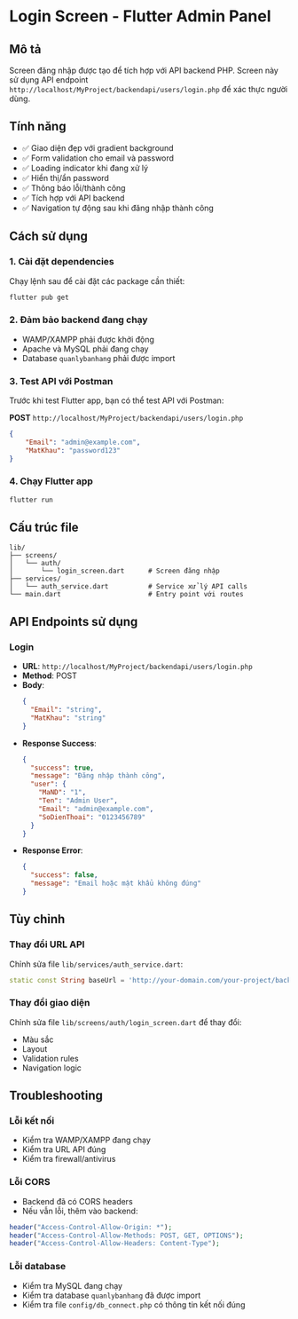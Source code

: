 # Login Screen - Flutter Admin Panel

## Mô tả
Screen đăng nhập được tạo để tích hợp với API backend PHP. Screen này sử dụng API endpoint `http://localhost/MyProject/backendapi/users/login.php` để xác thực người dùng.

## Tính năng
- ✅ Giao diện đẹp với gradient background
- ✅ Form validation cho email và password
- ✅ Loading indicator khi đang xử lý
- ✅ Hiển thị/ẩn password
- ✅ Thông báo lỗi/thành công
- ✅ Tích hợp với API backend
- ✅ Navigation tự động sau khi đăng nhập thành công

## Cách sử dụng

### 1. Cài đặt dependencies
Chạy lệnh sau để cài đặt các package cần thiết:
```bash
flutter pub get
```

### 2. Đảm bảo backend đang chạy
- WAMP/XAMPP phải được khởi động
- Apache và MySQL phải đang chạy
- Database `quanlybanhang` phải được import

### 3. Test API với Postman
Trước khi test Flutter app, bạn có thể test API với Postman:

**POST** `http://localhost/MyProject/backendapi/users/login.php`
```json
{
    "Email": "admin@example.com",
    "MatKhau": "password123"
}
```

### 4. Chạy Flutter app
```bash
flutter run
```

## Cấu trúc file

```
lib/
├── screens/
│   └── auth/
│       └── login_screen.dart      # Screen đăng nhập
├── services/
│   └── auth_service.dart          # Service xử lý API calls
└── main.dart                      # Entry point với routes
```

## API Endpoints sử dụng

### Login
- **URL**: `http://localhost/MyProject/backendapi/users/login.php`
- **Method**: POST
- **Body**: 
  ```json
  {
    "Email": "string",
    "MatKhau": "string"
  }
  ```
- **Response Success**:
  ```json
  {
    "success": true,
    "message": "Đăng nhập thành công",
    "user": {
      "MaND": "1",
      "Ten": "Admin User",
      "Email": "admin@example.com",
      "SoDienThoai": "0123456789"
    }
  }
  ```
- **Response Error**:
  ```json
  {
    "success": false,
    "message": "Email hoặc mật khẩu không đúng"
  }
  ```

## Tùy chỉnh

### Thay đổi URL API
Chỉnh sửa file `lib/services/auth_service.dart`:
```dart
static const String baseUrl = 'http://your-domain.com/your-project/backendapi';
```

### Thay đổi giao diện
Chỉnh sửa file `lib/screens/auth/login_screen.dart` để thay đổi:
- Màu sắc
- Layout
- Validation rules
- Navigation logic

## Troubleshooting

### Lỗi kết nối
- Kiểm tra WAMP/XAMPP đang chạy
- Kiểm tra URL API đúng
- Kiểm tra firewall/antivirus

### Lỗi CORS
- Backend đã có CORS headers
- Nếu vẫn lỗi, thêm vào backend:
```php
header("Access-Control-Allow-Origin: *");
header("Access-Control-Allow-Methods: POST, GET, OPTIONS");
header("Access-Control-Allow-Headers: Content-Type");
```

### Lỗi database
- Kiểm tra MySQL đang chạy
- Kiểm tra database `quanlybanhang` đã được import
- Kiểm tra file `config/db_connect.php` có thông tin kết nối đúng 